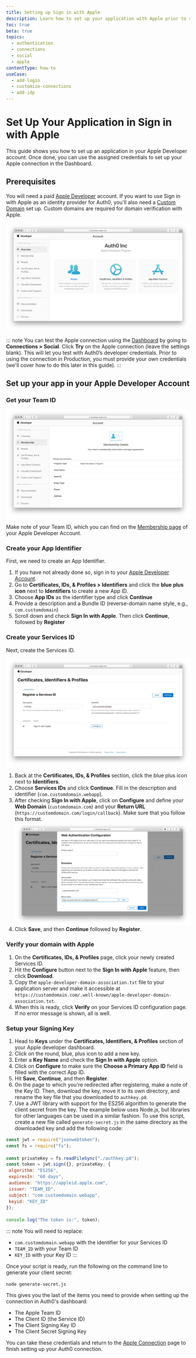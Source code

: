 ```yaml
---
title: Setting up Sign in with Apple
description: Learn how to set up your application with Apple prior to setting up your Apple connection at Auth0.
toc: true
beta: true
topics:
  - authentication
  - connections
  - social
  - apple
contentType: how-to
useCase:
  - add-login
  - customize-connections
  - add-idp
---
```

# Set Up Your Application in Sign in with Apple

This guide shows you how to set up an application in your Apple Developer account. Once done, you can use the assigned credentials to set up your Apple connection in the Dashboard.

## Prerequisites

You will need a paid [Apple Developer](https://developer.apple.com/programs/) account. If you want to use Sign in with Apple as an identity provider for Auth0, you'll also need a [Custom Domain](/custom-domains) set up. Custom domains are required for domain verification with Apple.

![Developer Program](/media/articles/connections/social/apple/apple-developerprogram.jpg)

::: note
You can test the Apple connection using the [Dashboard](${manage_url}) by going to **Connections > Social**. Click **Try** on the Apple connection (leave the settings blank). This will let you test with Auth0’s developer credentials. Prior to using the connection in Production, you must provide your own credentials (we'll cover how to do this later in this guide).
:::

## Set up your app in your Apple Developer Account

### Get your Team ID

![Membership Page](/media/articles/connections/social/apple/apple-membership.jpg)

Make note of your Team ID, which you can find on the [Membership page](https://developer.apple.com/account/#/membership/) of your Apple Developer Account.

### Create your App Identifier

First, we need to create an App Identifier.

1. If you have not already done so, sign in to your [Apple Developer Account](https://developer.apple.com/account/#/overview/).
1. Go to **Certificates, IDs, & Profiles > Identifiers** and click the **blue plus icon** next to **Identifiers** to create a new App ID.
1. Choose **App IDs** as the identifier type and click **Continue**
1. Provide a description and a Bundle ID (reverse-domain name style, e.g., `com.customdomain`)
1. Scroll down and check **Sign In with Apple**. Then click **Continue**, followed by **Register**

### Create your Services ID

Next, create the Services ID.

![Register Services ID](/media/articles/connections/social/apple/apple-registerservicesid.jpg)

1. Back at the **Certificates, IDs, & Profiles** section, click the blue plus icon next to **Identifiers**.
1. Choose **Services IDs** and click **Continue**. Fill in the description and identifier (`com.customdomain.webapp`).
1. After checking **Sign In with Apple**, click on **Configure** and define your **Web Domain** (`customdomain.com`) and your **Return URL** (`https://customdomain.com/login/callback`). Make sure that you follow this format.
  ![Configure URLs](/media/articles/connections/social/apple/apple-configureurls.jpg)
1. Click **Save**, and then **Continue** followed by **Register**.

### Verify your domain with Apple

1. On the **Certificates, IDs, & Profiles** page, click your newly created Services ID.
1. Hit the **Configure** button next to the **Sign In with Apple** feature, then click **Download**.
1. Copy the `apple-developer-domain-association.txt` file to your application server and make it accessible at `https://customdomain.com/.well-known/apple-developer-domain-association.txt`.
1. When this is ready, click **Verify** on your Services ID configuration page. If no error message is shown, all is well.

### Setup your Signing Key

1. Head to **Keys** under the **Certificates, Identifiers, & Profiles** section of your Apple developer dashboard.
1. Click on the round, blue, plus icon to add a new key.
1. Enter a **Key Name** and check the **Sign In with Apple** option.
1. Click on **Configure** to make sure the **Choose a Primary App ID** field is filled with the correct App ID.
1. Hit **Save**, **Continue**, and then **Register**.
1. On the page to which you're redirected after registering, make a note of the Key ID. Then, download the key, move it to its own directory, and rename the key file that you downloaded to `authkey.p8`. 
1. Use a JWT library with support for the ES256 algorithm to generate the client secret from the key. The example below uses Node.js, but libraries for other languages can be used in a similar fashion. To use this script, create a new file called `generate-secret.js` in the same directory as the downloaded key and add the following code:

```js
const jwt = require("jsonwebtoken");
const fs = require("fs");

const privateKey = fs.readFileSync("./authkey.p8");
const token = jwt.sign({}, privateKey, {
 algorithm: "ES256",
 expiresIn: "60 days",
 audience: "https://appleid.apple.com",
 issuer: "TEAM_ID",
 subject: "com.customdomain.webapp",
 keyid: "KEY_ID"
});

console.log("The token is:", token);
```

::: note
You will need to replace:

* `com.customdomain.webapp` with the identifier for your Services ID
* `TEAM_ID` with your Team ID
* `KEY_ID` with your Key ID
:::

Once your script is ready, run the following on the command line to generate your client secret:

`node generate-secret.js`

This gives you the last of the items you need to provide when setting up the connection in Auth0's dashboard: 

* The Apple Team ID
* The Client ID (the Service ID)
* The Client Signing Key ID
* The Client Secret Signing Key

You can take these credentials and return to the [Apple Connection](/connections/social/apple) page to finish setting up your Auth0 connection.
